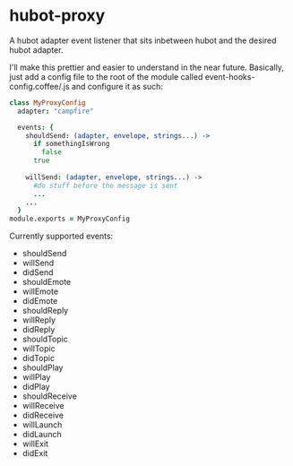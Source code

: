 hubot-proxy
=================

A hubot adapter event listener that sits inbetween hubot and the desired hubot adapter.

I'll make this prettier and easier to understand in the near future. Basically, just add a config file to the root of the module called event-hooks-config.coffee/.js and configure it as such:

```coffee
class MyProxyConfig
  adapter: "campfire"

  events: {
    shouldSend: (adapter, envelope, strings...) ->
      if somethingIsWrong
        false
      true
    
    willSend: (adapter, envelope, strings...) ->
      #do stuff before the message is sent
      ...
    ...
  }
module.exports = MyProxyConfig
```

Currently supported events:

- shouldSend
- willSend
- didSend
- shouldEmote
- willEmote
- didEmote
- shouldReply
- willReply
- didReply
- shouldTopic
- willTopic
- didTopic
- shouldPlay
- willPlay
- didPlay
- shouldReceive
- willReceive
- didReceive
- willLaunch
- didLaunch
- willExit
- didExit

